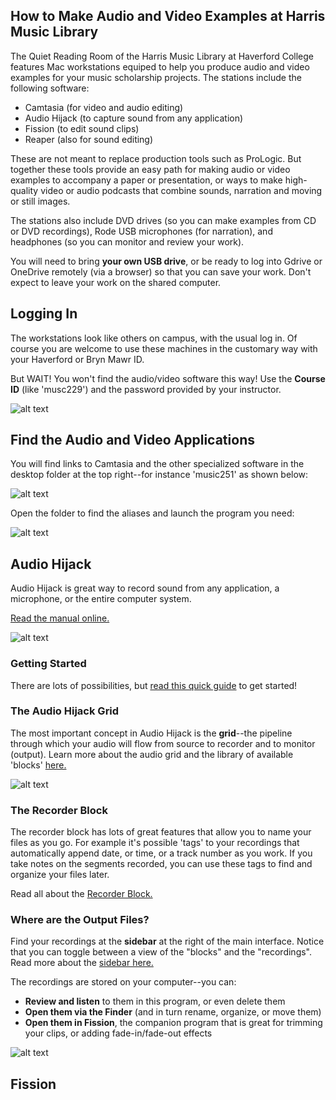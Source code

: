 ## How to Make Audio and Video Examples at Harris Music Library
The Quiet Reading Room of the Harris Music Library at Haverford College features Mac workstations equiped to help you produce audio and video examples for your music scholarship projects.  The stations include the following software:

* Camtasia (for video and audio editing)
* Audio Hijack (to capture sound from any application)
* Fission (to edit sound clips)
* Reaper (also for sound editing)

These are not meant to replace production tools such as ProLogic.  But together these tools provide an easy path for making audio or video examples to accompany a paper or presentation, or ways to make high-quality video or audio podcasts that combine sounds, narration and moving or still images.

The stations also include DVD drives (so you can make examples from CD or DVD recordings), Rode USB microphones (for narration), and headphones (so you can monitor and review your work).

You will need to bring **your own USB drive**, or be ready to log into Gdrive or OneDrive remotely (via a browser) so that you can save your work. Don't expect to leave your work on the shared computer.

## Logging In

The workstations look like others on campus, with the usual log in.  Of course you are welcome to use these machines in the customary way with your Haverford or Bryn Mawr ID. 

But WAIT! You won't find the audio/video software this way!  Use the **Course ID** (like 'musc229') and the password provided by your instructor.  

![alt text](images/00_home.png)

## Find the Audio and Video Applications

You will find links to Camtasia and the other specialized software in the desktop folder at the top right--for instance 'music251' as shown below:

![alt text](images/01_desktop.png)

Open the folder to find the aliases and launch the program you need:

![alt text](images/02_apps.png)

## Audio Hijack

Audio Hijack is great way to record sound from any application, a microphone, or the entire computer system.  

[Read the manual online.](https://rogueamoeba.com/support/manuals/audiohijack/)

![alt text](images/11_hj_manual.png)

### Getting Started

There are lots of possibilities, but [read this quick guide](https://rogueamoeba.com/support/manuals/audiohijack/?page=startingsimple) to get started!

### The Audio Hijack Grid

The most important concept in Audio Hijack is the **grid**--the pipeline through which your audio will flow from source to recorder and to monitor (output).  Learn more about the audio grid and the library of available 'blocks' [here.](https://rogueamoeba.com/support/manuals/audiohijack/?page=masteringsessions)

![alt text](images/12_HJ_Grid.png)

### The Recorder Block

The recorder block has lots of great features that allow you to name your files as you go.  For example it's possible 'tags' to your recordings that automatically append date, or time, or a track number as you work.  If you take notes on the segments recorded, you can use these tags to find and organize your files later.

Read all about the [Recorder Block.](https://rogueamoeba.com/support/manuals/audiohijack/?page=recorderblock)


### Where are the Output Files?

Find your recordings at the **sidebar** at the right of the main interface. Notice that you can toggle between a view of the "blocks" and the "recordings". Read more about the [sidebar here.](https://rogueamoeba.com/support/manuals/audiohijack/?page=sidebarcontrols)

The recordings are stored on your computer--you can:

* **Review and listen** to them in this program, or even delete them
* **Open them via the Finder** (and in turn rename, organize, or move them)
* **Open them in Fission**, the companion program that is great for trimming your clips, or adding fade-in/fade-out effects

![alt text](images/14_hj_recs.png)


## Fission


